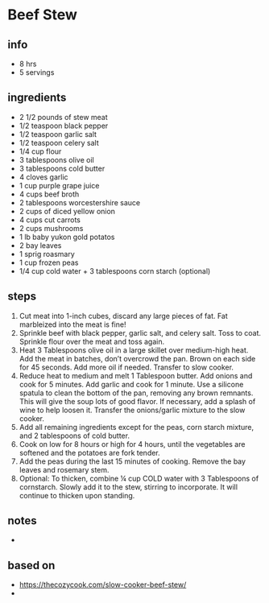 # Beef Stew  

## info  
* 8 hrs 
* 5 servings  

## ingredients
* 2 1/2 pounds of stew meat
* 1/2 teaspoon black pepper
* 1/2 teaspoon garlic salt
* 1/2 teaspoon celery salt
* 1/4 cup flour
* 3 tablespoons olive oil
* 3 tablespoons cold butter
* 4 cloves garlic
* 1 cup purple grape juice
* 4 cups beef broth
* 2 tablespoons worcestershire sauce
* 2 cups of diced yellow onion
* 4 cups cut carrots
* 2 cups mushrooms
* 1 lb baby yukon gold potatos
* 2 bay leaves
* 1 sprig roasmary
* 1 cup frozen peas
* 1/4 cup cold water + 3 tablespoons corn starch (optional)

## steps  
1. Cut meat into 1-inch cubes, discard any large pieces of fat. Fat marbleized into the meat is fine!
2. Sprinkle beef with black pepper, garlic salt, and celery salt. Toss to coat. Sprinkle flour over the meat and toss again.
3. Heat 3 Tablespoons olive oil in a large skillet over medium-high heat. Add the meat in batches, don’t overcrowd the pan. Brown on each side for 45 seconds. Add more oil if needed. Transfer to slow cooker.
4. Reduce heat to medium and melt 1 Tablespoon butter. Add onions and cook for 5 minutes. Add garlic and cook for 1 minute. Use a silicone spatula to clean the bottom of the pan, removing any brown remnants. This will give the soup lots of good flavor. If necessary, add a splash of wine to help loosen it. Transfer the onions/garlic mixture to the slow cooker.
5. Add all remaining ingredients except for the peas, corn starch mixture, and 2 tablespoons of cold butter.
6. Cook on low for 8 hours or high for 4 hours, until the vegetables are softened and the potatoes are fork tender.
7. Add the peas during the last 15 minutes of cooking. Remove the bay leaves and rosemary stem.
8. Optional: To thicken, combine ¼ cup COLD water with 3 Tablespoons of cornstarch. Slowly add it to the stew, stirring to incorporate. It will continue to thicken upon standing.

## notes  
*  

## based on  
*  https://thecozycook.com/slow-cooker-beef-stew/
*  

